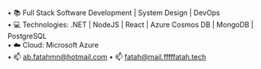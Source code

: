 • 📚 Full Stack Software Development | System Design | DevOps</br>
• 💻 Technologies: .NET | NodeJS | React | Azure Cosmos DB | MongoDB | PostgreSQL</br>
• ☁️ Cloud: Microsoft Azure</br>
• 📫 ab.fatahmn@hotmail.com
• 📫 fatah@mail.fffffatah.tech
